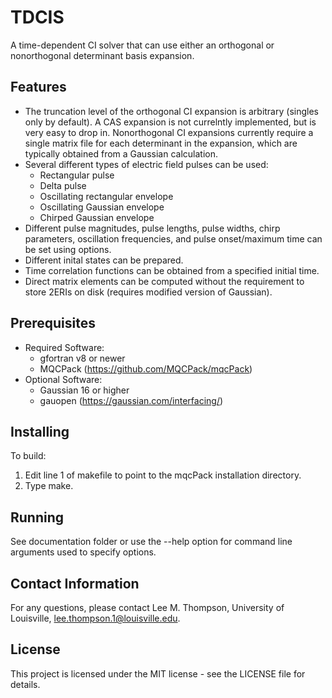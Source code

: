 # TDCIS
A time-dependent CI solver that can use either an orthogonal or nonorthogonal determinant basis expansion.

## Features
+ The truncation level of the orthogonal CI expansion is arbitrary (singles only by default). A CAS expansion is not currelntly implemented, but is very easy to drop in. Nonorthogonal CI expansions currently require a single matrix file for each determinant in the expansion, which are typically obtained from a Gaussian calculation. 
+ Several different types of electric field pulses can be used:
   - Rectangular pulse
   - Delta pulse
   - Oscillating rectangular envelope
   - Oscillating Gaussian envelope
   - Chirped Gaussian envelope
+ Different pulse magnitudes, pulse lengths, pulse widths, chirp parameters, oscillation frequencies, and pulse onset/maximum time can be set using options.
+ Different inital states can be prepared.
+ Time correlation functions can be obtained from a specified initial time. 
+ Direct matrix elements can be computed without the requirement to store 2ERIs on disk (requires modified version of Gaussian).

## Prerequisites
+ Required Software:
  - gfortran v8 or newer
  - MQCPack (https://github.com/MQCPack/mqcPack)
+ Optional Software:
  - Gaussian 16 or higher
  - gauopen (https://gaussian.com/interfacing/)
  
## Installing
To build:
1. Edit line 1 of makefile to point to the mqcPack installation directory.
2. Type make.

## Running
See documentation folder or use the --help option for command line arguments used to specify options.

## Contact Information
For any questions, please contact Lee M. Thompson, University of Louisville, lee.thompson.1@louisville.edu.

## License
This project is licensed under the MIT license - see the LICENSE file for details.
